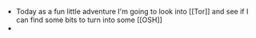 - Today as a fun little adventure I'm going to look into [[Tor]] and see if I can find some bits to turn into some [[OSH]]
-

